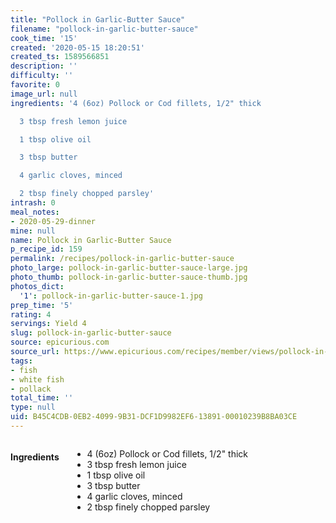 ```yaml
---
title: "Pollock in Garlic-Butter Sauce"
filename: "pollock-in-garlic-butter-sauce"
cook_time: '15'
created: '2020-05-15 18:20:51'
created_ts: 1589566851
description: ''
difficulty: ''
favorite: 0
image_url: null
ingredients: '4 (6oz) Pollock or Cod fillets, 1/2" thick

  3 tbsp fresh lemon juice

  1 tbsp olive oil

  3 tbsp butter

  4 garlic cloves, minced

  2 tbsp finely chopped parsley'
intrash: 0
meal_notes:
- 2020-05-29-dinner
mine: null
name: Pollock in Garlic-Butter Sauce
p_recipe_id: 159
permalink: /recipes/pollock-in-garlic-butter-sauce
photo_large: pollock-in-garlic-butter-sauce-large.jpg
photo_thumb: pollock-in-garlic-butter-sauce-thumb.jpg
photos_dict:
  '1': pollock-in-garlic-butter-sauce-1.jpg
prep_time: '5'
rating: 4
servings: Yield 4
slug: pollock-in-garlic-butter-sauce
source: epicurious.com
source_url: https://www.epicurious.com/recipes/member/views/pollock-in-garlic-butter-sauce-51938241
tags:
- fish
- white fish
- pollack
total_time: ''
type: null
uid: B45C4CDB-0EB2-4099-9B31-DCF1D9982EF6-13891-00010239B8BA03CE
---
```

<div class="large-8 medium-7 columns" id="writeup">	</div><!-- #writeup -->
</div><!-- #row-one -->
<div class="row" id="row-two">	<div class="medium-4 small-5 columns" id="ingredients"><h4>Ingredients</h4><div class="box box-ingredients content"><ul>
<li>4 (6oz) Pollock or Cod fillets, 1/2&quot; thick</li>
<li>3 tbsp fresh lemon juice</li>
<li>1 tbsp olive oil</li>
<li>3 tbsp butter</li>
<li>4 garlic cloves, minced</li>
<li>2 tbsp finely chopped parsley</li>
</ul>
</div>	</div>	<div class="medium-6 small-7 columns" id="directions">	</div>